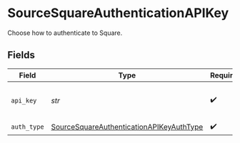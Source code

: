 # SourceSquareAuthenticationAPIKey

Choose how to authenticate to Square.


## Fields

| Field                                                                                                       | Type                                                                                                        | Required                                                                                                    | Description                                                                                                 |
| ----------------------------------------------------------------------------------------------------------- | ----------------------------------------------------------------------------------------------------------- | ----------------------------------------------------------------------------------------------------------- | ----------------------------------------------------------------------------------------------------------- |
| `api_key`                                                                                                   | *str*                                                                                                       | :heavy_check_mark:                                                                                          | The API key for a Square application                                                                        |
| `auth_type`                                                                                                 | [SourceSquareAuthenticationAPIKeyAuthType](../../models/shared/sourcesquareauthenticationapikeyauthtype.md) | :heavy_check_mark:                                                                                          | N/A                                                                                                         |